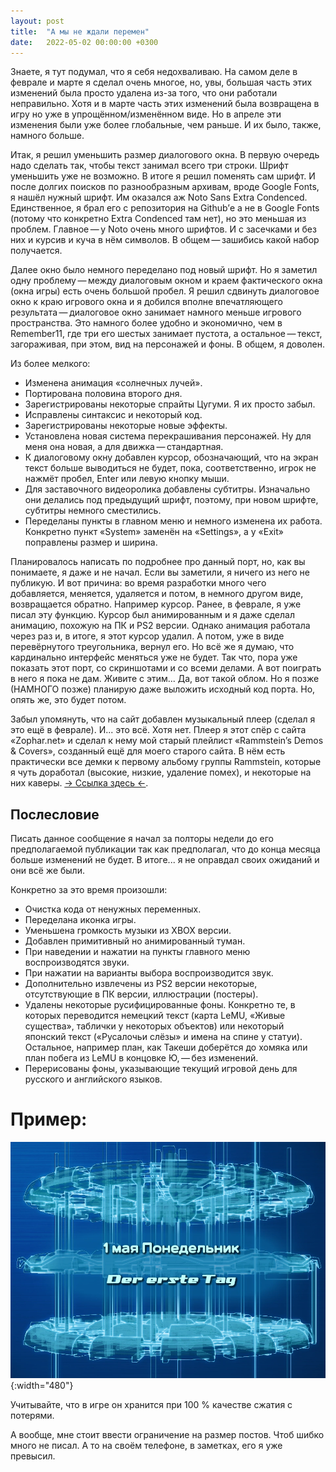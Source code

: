 ```yaml
---
layout: post
title:  "А мы не ждали перемен"
date:   2022-05-02 00:00:00 +0300
---
```

Знаете, я тут подумал, что я себя недохваливаю. На самом деле в феврале и марте я сделал очень многое, но, увы, большая часть этих изменений была просто удалена из-за того, что они работали неправильно. Хотя и в марте часть этих изменений была возвращена в игру но уже в упрощённом/изменённом виде. Но в апреле эти изменения были уже более глобальные, чем раньше. И их было, также, намного больше.

Итак, я решил уменьшить размер диалогового окна. В первую очередь надо сделать так, чтобы текст занимал всего три строки. Шрифт уменьшить уже не возможно. В итоге я решил поменять сам шрифт. И после долгих поисков по разнообразным архивам, вроде Google Fonts, я нашёл нужный шрифт. Им оказался аж Noto Sans Extra Condenced. Единственное, я брал его с репозитория на Github’е а не в Google Fonts (потому что конкретно Extra Condenced там нет), но это меньшая из проблем. Главное — у Noto очень много шрифтов. И с засечками и без них и курсив и куча в нём символов. В общем — зашибись какой набор получается.

Далее окно было немного переделано под новый шрифт. Но я заметил одну проблему — между диалоговым окном и краем фактического окна (окна игры) есть очень большой пробел. Я решил сдвинуть диалоговое окно к краю игрового окна и я добился вполне впечатляющего результата — диалоговое окно занимает намного меньше игрового пространства. Это намного более удобно и экономично, чем в Remember11, где три его шестых занимает пустота, а остальное — текст, загораживая, при этом, вид на персонажей и фоны. В общем, я доволен.

Из более мелкого:
- Изменена анимация «солнечных лучей».
- Портирована половина второго дня.
- Зарегистрированы некоторые спрайты Цугуми. Я их просто забыл.
- Исправлены синтаксис и некоторый код.
- Зарегистрированы некоторые новые эффекты.
- Установлена новая система перекрашивания персонажей. Ну для меня она новая, а для движка — стандартная.
- К диалоговому окну добавлен курсор, обозначающий, что на экран текст больше выводиться не будет, пока, соответственно, игрок не нажмёт пробел, Enter или левую кнопку мыши.
- Для заставочного видеоролика добавлены субтитры. Изначально они делались под предыдущий шрифт, поэтому, при новом шрифте, субтитры немного сместились. 
- Переделаны пункты в главном меню и немного изменена их работа. Конкретно пункт «System» заменён на «Settings», а у «Exit» поправлены размер и ширина.

Планировалось написать по подробнее про данный порт, но, как вы понимаете, я даже и не начал. Если вы заметили, я ничего из него не публикую. И вот причина: во время разработки много чего добавляется, меняется, удаляется и потом, в немного другом виде, возвращается обратно. Например курсор. Ранее, в феврале, я уже писал эту функцию. Курсор был анимированным и я даже сделал анимацию, похожую на ПК и PS2 версии. Однако анимация работала через раз и, в итоге, я этот курсор удалил. А потом, уже в виде перевёрнутого треугольника, вернул его. Но всё же я думаю, что кардинально интерфейс меняться уже не будет. Так что, пора уже показать этот порт, со скриншотами и со всеми делами. А вот поиграть в него я пока не дам. Живите с этим... Да, вот такой облом. Но я позже (НАМНОГО позже) планирую даже выложить исходный код порта. Но, опять же, это будет потом.

Забыл упомянуть, что на сайт добавлен музыкальный плеер (сделал я это ещё в феврале). И... это всё. Хотя нет. Плеер я этот спёр с сайта «Zophar.net» и сделал к нему мой старый плейлист «Rammstein’s Demos & Covers», созданный ещё для моего старого сайта. В нём есть практически все демки к первому альбому группы Rammstein, которые я чуть доработал (высокие, низкие, удаление помех), и некоторые на них каверы. [<ins>→ Ссылка здесь ←</ins>](/assets/ramrem.html).

## Послесловие

Писать данное сообщение я начал за полторы недели до его предполагаемой публикации так как предполагал, что до конца месяца больше изменений не будет. В итоге... я не оправдал своих ожиданий и они всё же были.

Конкретно за это время произошли:
- Очистка кода от ненужных переменных. 
- Переделана иконка игры.
- Уменьшена громкость музыки из XBOX версии. 
- Добавлен примитивный но анимированный туман.
- При наведении и нажатии на пункты главного меню воспроизводятся звуки.
- При нажатии на варианты выбора воспроизводится звук. 
- Дополнительно извлечены из PS2 версии некоторые, отсутствующие в ПК версии, иллюстрации (постеры). 
- Удалены некоторые русифицированные фоны. Конкретно те, в которых переводится немецкий текст (карта LeMU, «Живые существа», таблички у некоторых объектов) или некоторый японский текст («Русалочьи слёзы» и имена на спине у статуи). Остальное, например план, как Такеши доберётся до хомяка или план побега из LeMU в концовке Ю, — без изменений.
- Перерисованы фоны, указывающие текущий игровой день для русского и английского языков. 

# Пример:
![](/images/days_of_week.webp){:width="480"}

Учитывайте, что в игре он хранится при 100 % качестве сжатия с потерями.

А вообще, мне стоит ввести ограничение на размер постов. Чтоб шибко много не писал. А то на своём телефоне, в заметках, его я уже превысил. 
